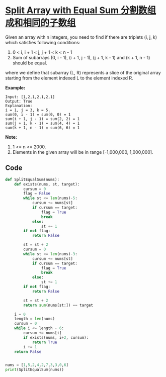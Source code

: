 # [Split Array with Equal Sum 分割数组成和相同的子数组](https://www.cnblogs.com/grandyang/p/6854492.html)

Given an array with n integers, you need to find if there are triplets (i, j, k) which satisfies following conditions:

1. 0 < i, i + 1 < j, j + 1 < k < n - 1
2. Sum of subarrays (0, i - 1), (i + 1, j - 1), (j + 1, k - 1) and (k + 1, n - 1) should be equal.

where we define that subarray (L, R) represents a slice of the original array starting from the element indexed L to the element indexed R.

**Example:**

```
Input: [1,2,1,2,1,2,1]
Output: True
Explanation:
i = 1, j = 3, k = 5. 
sum(0, i - 1) = sum(0, 0) = 1
sum(i + 1, j - 1) = sum(2, 2) = 1
sum(j + 1, k - 1) = sum(4, 4) = 1
sum(k + 1, n - 1) = sum(6, 6) = 1
```

**Note:**

1. 1 <= n <= 2000.
2. Elements in the given array will be in range [-1,000,000, 1,000,000].



## Code

```python
def SplitEqualSum(nums):
    def exists(nums, st, target):
        cursum = 0
        flag = False
        while st <= len(nums)-5:
            cursum += nums[st]
            if cursum == target:
                flag = True
                break
            else:
                st += 1
        if not flag:
            return False

        st = st + 2
        cursum = 0
        while st <= len(nums)-3:
            cursum += nums[st]
            if cursum == target:
                flag = True
                break
            else:
                st += 1
        if not flag:
            return False

        st = st + 2
        return sum(nums[st:]) == target

    i = 0
    length = len(nums)
    cursum = 0
    while i <= length - 6:
        cursum += nums[i]
        if exists(nums, i+2, cursum):
            return True
        i += 1
    return False


nums = [1,5,2,4,2,7,3,3,0,6]
print(SplitEqualSum(nums))
```

